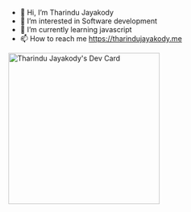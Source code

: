 - 👋 Hi, I’m Tharindu Jayakody
- 👀 I’m interested in Software development
- 🌱 I’m currently learning javascript
- 📫 How to reach me https://tharindujayakody.me

<!---
tharindudj/tharindudj is a ✨ special ✨ repository because its `README.md` (this file) appears on your GitHub profile.
You can click the Preview link to take a look at your changes.
--->
<a href="https://app.daily.dev/tharindu_j"><img src="https://api.daily.dev/devcards/2c69fd5c7cdb42479a54396d95082297.png?r=ze3" width="300" alt="Tharindu Jayakody's Dev Card"/></a>
